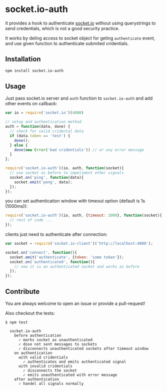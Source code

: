 # socket.io-auth

It provides a hook to authenticate [socket.io](https://github.com/Automattic/socket.io)
without using querystrings to send credentials, which is not a good security practice.

It works by deling access to socket object for geting `authenticate` event, and
use given function to authenticate submited cridentials.

## Installation

```bash
npm install socket.io-auth
```

## Usage

Just pass socket.io server and `auth` function to `socket.io-auth` and add other
events on callback:
```javascript
var io = require('socket.io')(4000)

// setup and authentication method
auth = function(data, done) {
  // check for valid cridental data
  if (data.token == 'test') {
    done();
  } else {
    done(new Error('bad cridentials')) // or any error message
  }
};

require('socket.io-auth')(io, auth, function(socket){
  // use socket as before to impeliment other signals
  socket.on('ping', function(data){
    socket.emit('pong', data);
  });
});
```

you can set authentication window with timeout option (default is 1s (1000ms)):

```javascript
require('socket.io-auth')(io, auth, {timeout: 2000}, function(socket){
  // rest of code ...
});
```

clients just need to authenticate after connection:
```javascript
var socket = require('socket.io-client')('http://localhost:4000');

socket.on('connect', function(){
  socket.emit('authenticate', {token: 'some token'});
  socket.on('authenticated', function(){
    // now it is an authenticated socket and works as before
  });
});
```

## Contribute

You are always welcome to open an issue or provide a pull-request!

Also checkout the tests:

```
$ npm test

  socket.io-auth
    before authentication
      ✓ marks socket as unauthenticated
      ✓ dose not sent messages to sockets
      ✓ disconnects unauthenticated sockets after timeout window
    on authentication
      with valid cridentials
        ✓ authenticates and emits authenticated signal
      with invalid cridentials
        ✓ disconnects the socket
        ✓ emits unauthenticated with error message
    after authentication
      ✓ handel all signals normally
```

